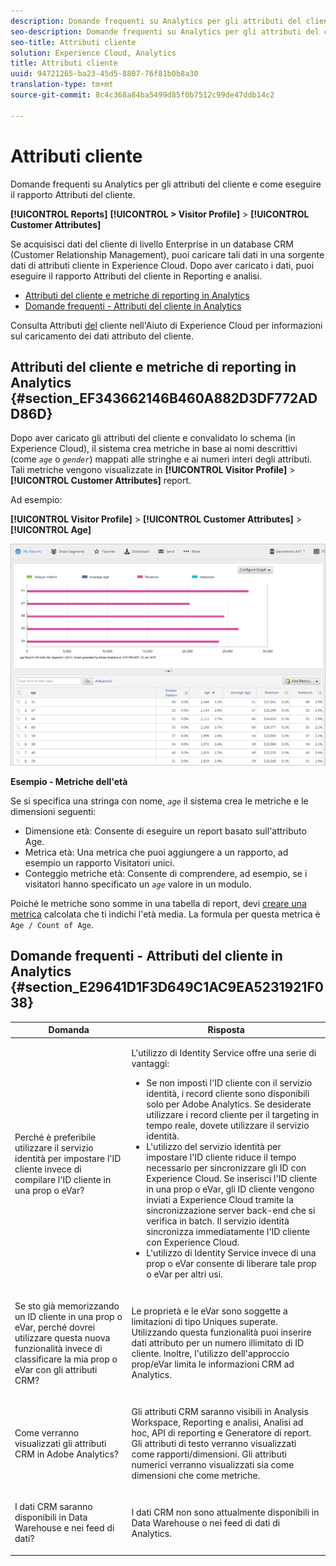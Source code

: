 ```yaml
---
description: Domande frequenti su Analytics per gli attributi del cliente e come eseguire il rapporto Attributi del cliente.
seo-description: Domande frequenti su Analytics per gli attributi del cliente e come eseguire il rapporto Attributi del cliente.
seo-title: Attributi cliente
solution: Experience Cloud, Analytics
title: Attributi cliente
uuid: 94721265-ba23-45d5-8807-76f81b0b8a30
translation-type: tm+mt
source-git-commit: 8c4c368a84ba5499d85f0b7512c99de47ddb14c2

---
```



# Attributi cliente

Domande frequenti su Analytics per gli attributi del cliente e come eseguire il rapporto Attributi del cliente.

**[!UICONTROL Reports]** **[!UICONTROL > Visitor Profile]** &gt; **[!UICONTROL Customer Attributes]**

Se acquisisci dati del cliente di livello Enterprise in un database CRM (Customer Relationship Management), puoi caricare tali dati in una sorgente dati di attributi cliente in Experience Cloud. Dopo aver caricato i dati, puoi eseguire il rapporto Attributi del cliente in Reporting e analisi.

* [Attributi del cliente e metriche di reporting in Analytics](/help/components/c-variables/dimensionslist/reports-customer-attributes.md#section_EF343662146B460A882D3DF772ADD86D)
* [Domande frequenti - Attributi del cliente in Analytics](/help/components/c-variables/dimensionslist/reports-customer-attributes.md#section_E29641D1F3D649C1AC9EA5231921F038)

Consulta Attributi [del](https://marketing.adobe.com/resources/help/en_US/mcloud/attributes.html) cliente nell'Aiuto di Experience Cloud per informazioni sul caricamento dei dati attributo del cliente.

## Attributi del cliente e metriche di reporting in Analytics {#section_EF343662146B460A882D3DF772ADD86D}

Dopo aver caricato gli attributi del cliente e convalidato lo schema (in Experience Cloud), il sistema crea metriche in base ai nomi descrittivi (come *`age`* o *`gender`*) mappati alle stringhe e ai numeri interi degli attributi. Tali metriche vengono visualizzate in **[!UICONTROL Visitor Profile]** &gt; **[!UICONTROL Customer Attributes]** report.

Ad esempio:

**[!UICONTROL Visitor Profile]** &gt; **[!UICONTROL Customer Attributes]** &gt; **[!UICONTROL Age]**

![](assets/report_age.png)

**Esempio - Metriche dell'età**

Se si specifica una stringa con nome, *`age`* il sistema crea le metriche e le dimensioni seguenti:

* Dimensione età: Consente di eseguire un report basato sull'attributo Age.
* Metrica età: Una metrica che puoi aggiungere a un rapporto, ad esempio un rapporto Visitatori unici.
* Conteggio metriche età: Consente di comprendere, ad esempio, se i visitatori hanno specificato un *`age`* valore in un modulo.

Poiché le metriche sono somme in una tabella di report, devi [creare una metrica](https://marketing.adobe.com/resources/help/en_US/analytics/calcmetrics/) calcolata che ti indichi l'età media. La formula per questa metrica è `Age / Count of Age`.

## Domande frequenti - Attributi del cliente in Analytics {#section_E29641D1F3D649C1AC9EA5231921F038}

<table id="table_88631069013B408EBB0A810657662B36"> 
 <thead> 
  <tr> 
   <th colname="col1" class="entry"> Domanda </th> 
   <th colname="col2" class="entry"> Risposta </th> 
  </tr> 
 </thead>
 <tbody> 
  <tr> 
   <td colname="col1"> <p>Perché è preferibile utilizzare il servizio identità per impostare l'ID cliente invece di compilare l'ID cliente in una prop o eVar? </p> </td> 
   <td colname="col2"> <p>L'utilizzo di Identity Service offre una serie di vantaggi: </p> 
    <ul id="ul_5D3659604D43419F9CA5920B4F93728E"> 
     <li id="li_BA2EF0715C5A47EFAFA7191CFAD088A4">Se non imposti l'ID cliente con il servizio identità, i record cliente sono disponibili solo per Adobe Analytics. Se desiderate utilizzare i record cliente per il targeting in tempo reale, dovete utilizzare il servizio identità. </li> 
     <li id="li_228358684E474A298E39578D427BF932">L'utilizzo del servizio identità per impostare l'ID cliente riduce il tempo necessario per sincronizzare gli ID con Experience Cloud. Se inserisci l'ID cliente in una prop o eVar, gli ID cliente vengono inviati a Experience Cloud tramite la sincronizzazione server back-end che si verifica in batch. Il servizio identità sincronizza immediatamente l'ID cliente con Experience Cloud. </li> 
     <li id="li_BCF28219E4014FCF9F747C3D8D270526"> L'utilizzo di Identity Service invece di una prop o eVar consente di liberare tale prop o eVar per altri usi. </li> 
    </ul> </td> 
  </tr> 
  <tr> 
   <td colname="col1"> <p>Se sto già memorizzando un ID cliente in una prop o eVar, perché dovrei utilizzare questa nuova funzionalità invece di classificare la mia prop o eVar con gli attributi CRM? </p> </td> 
   <td colname="col2"> <p>Le proprietà e le eVar sono soggette a limitazioni di tipo Uniques superate. Utilizzando questa funzionalità puoi inserire dati attributo per un numero illimitato di ID cliente. Inoltre, l'utilizzo dell'approccio prop/eVar limita le informazioni CRM ad Analytics. </p> </td> 
  </tr> 
  <tr> 
   <td colname="col1"> <p>Come verranno visualizzati gli attributi CRM in Adobe Analytics? </p> </td> 
   <td colname="col2"> <p>Gli attributi CRM saranno visibili in Analysis Workspace, Reporting e analisi, Analisi ad hoc, API di reporting e Generatore di report. Gli attributi di testo verranno visualizzati come rapporti/dimensioni. Gli attributi numerici verranno visualizzati sia come dimensioni che come metriche. </p> </td> 
  </tr> 
  <tr> 
   <td colname="col1"> <p>I dati CRM saranno disponibili in Data Warehouse e nei feed di dati? </p> </td> 
   <td colname="col2"> <p>I dati CRM non sono attualmente disponibili in Data Warehouse o nei feed di dati di Analytics. </p> </td> 
  </tr> 
 </tbody> 
</table>


